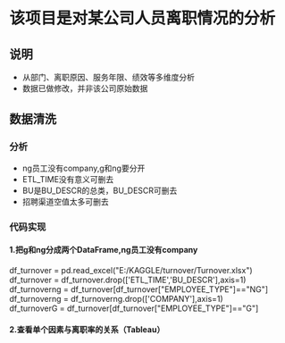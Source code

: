 该项目是对某公司人员离职情况的分析
===
## 说明
* 从部门、离职原因、服务年限、绩效等多维度分析
* 数据已做修改，并非该公司原始数据

## 数据清洗
### 分析
* ng员工没有company,g和ng要分开
* ETL_TIME没有意义可删去
* BU是BU_DESCR的总类，BU_DESCR可删去
* 招聘渠道空值太多可删去

### 代码实现
#### 1.把g和ng分成两个DataFrame,ng员工没有company
df_turnover = pd.read_excel("E:/KAGGLE/turnover/Turnover.xlsx")<br>
df_turnover = df_turnover.drop(['ETL_TIME','BU_DESCR'],axis=1)<br>
df_turnoverng = df_turnover[df_turnover["EMPLOYEE_TYPE"]=="NG"]<br>
df_turnoverng = df_turnoverng.drop(['COMPANY'],axis=1)<br>
df_turnoverG = df_turnover[df_turnover["EMPLOYEE_TYPE"]=="G"]
#### 2.查看单个因素与离职率的关系（Tableau）
